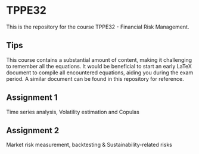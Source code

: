 # TPPE32

This is the repository for the course TPPE32 - Financial Risk Management. 

## Tips
This course contains a substantial amount of content, making it challenging to remember all the equations. It would be beneficial to start an early LaTeX document to compile all encountered equations, aiding you during the exam period. A similar document can be found in this repository for reference.

## Assignment 1
Time series analysis, Volatility estimation and Copulas


## Assignment 2
Market risk measurement, backtesting & Sustainability-related risks
